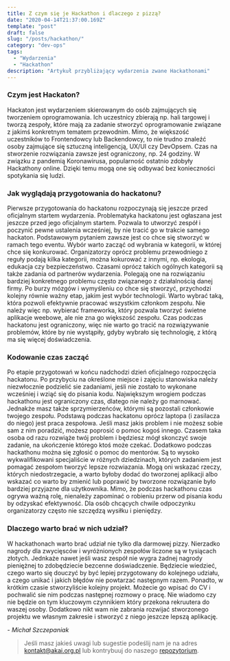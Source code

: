 ```yaml
---
title: Z czym się je Hackathon i dlaczego z pizzą?
date: "2020-04-14T21:37:00.169Z"
template: "post"
draft: false
slug: "/posts/hackathon/"
category: "dev-ops"
tags:
  - "Wydarzenia"
  - "Hackathon"
description: "Artykuł przybliżający wydarzenia zwane Hackathonami"
---
```


### Czym jest Hackaton?
Hackaton jest wydarzeniem skierowanym do osób zajmujących się tworzeniem oprogramowania. Ich uczestnicy zbierają np. hali targowej i  tworzą zespoły, które mają za zadanie stworzyć oprogramowanie związane z jakimś konkretnym tematem przewodnim. Mimo, że większość uczestników to Frontendowcy lub Backendowcy, to nie trudno znaleźć osoby zajmujące się sztuczną inteligencją, UX/UI czy DevOpsem. Czas na stworzenie rozwiązania zawsze jest ograniczony, np. 24 godziny. W związku z pandemią Koronawirusa, popularność ostatnio zdobyły Hackathony online. Dzięki temu mogą one się odbywać bez konieczności spotykania się ludzi.


### Jak wyglądają przygotowania do hackatonu?
Pierwsze przygotowania do hackatonu rozpoczynają się jeszcze przed oficjalnym startem wydarzenia. Problematyka hackatonu jest ogłaszana jest jeszcze przed jego oficjalnym startem. Pozwala to utworzyć zespół i poczynić pewne ustalenia wcześniej, by nie tracić go w trakcie samego hackaton. Podstawowym pytaniem zawsze jest co chce się stworzyć w ramach tego eventu. Wybór warto zacząć od wybrania w kategorii, w której chce się konkurować. Organizatorzy oprócz problemu przewodniego z reguły podają kilka kategorii, można kokurować z innymi, np. ekologia, edukacja czy bezpieczeństwo. Czasami oprócz takich ogólnych kategorii są także zadania od partnerów wydarzenia. Polegają one na rozwiązaniu bardziej konkretnego problemu często związanego z działalnością danej firmy. Po burzy mózgów i wymyśleniu co chce się stworzyć, przychodzi kolejny równie ważny etap, jakim jest wybór technologii. Warto wybrać taką, która pozwoli efektywnie pracować wszystkim członkom zespołu. Nie należy więc np. wybierać frameworka, który pozwala tworzyć świetne aplikacje weebowe, ale nie zna go większość zespołu. Czas podczas hackatonu jest ograniczony, więc nie warto go tracić na rozwiązywanie problemów, które by nie wystąpiły, gdyby wybrało się technologię, z którą ma się więcej doświadczenia.

### Kodowanie czas zacząć
Po etapie przygotowań w końcu nadchodzi dzień oficjalnego rozpoczęcia hackatonu. Po przybyciu na określone miejsce i zajęciu stanowiska należy niezwłocznie podzielić sie zadaniami, jeśli nie zostało to wykonane wcześniej i wziąć się do pisania kodu. Największym wrogiem podczas hackathonu jest ograniczony czas, dlatego nie należy go marnować. Jednakże masz także sprzymierzeńców, którymi są pozostali członkowie twojego zespołu. Podstawą podczas hackatonu oprócz laptopa (i zasilacza do niego) jest praca zespołowa. Jeśli masz jakis problem i nie możesz sobie sam z nim poradzić, możesz poprosić o pomoc kogoś innego. Czasem taka osoba od razu rozwiąże twój problem i będziesz mógł skonczyć swoje zadanie, na ukończenie którego ktoś może czekać. Dodatkowo podczas hackathonu można się zgłosić o pomoc do mentorów. Są to wysoko wykwalifikowani specjaliście w różnych dziedzinach, których zadaniem jest pomagać zespołom tworzyć lepsze rozwiazania. Mogą oni wskazać rzeczy, których niedostrzegacie, a warto byłoby dodać do tworzonej aplikacji albo wskazać co warto by zmienić lub poprawić by tworzone rozwiązanie było bardziej przyjazne dla użytkownika. Mimo, że podczas hackathonu czas ogrywa ważną rolę, nienależy zapominać o robieniu przerw od pisania kodu by odzyskać efektywność. Dla osób chcących chwile odpoczynku organizatorzy często nie szczędzą wysiłku i pieniędzy.



### Dlaczego warto brać w nich udział?
W hackathonach warto brać udział nie tylko dla darmowej pizzy. Nierzadko nagrody dla zwycięsców i wyróżnionych zespołów liczone są w tysiącach złotych. Jednkaże nawet jeśli wasz zespół nie wygra żadnej nagrody pieniężnej to zdobędziecie bezcenne doświadczenie. Będziecie wiedzieć, czego warto się douczyć by być lepiej przygotowany do kolejnego udziału, a czego unikać i jakich błędów nie powtarzać następnym razem. Ponadto, w krótkim czasie stworzyliście kolejny projekt. Możecie go wpisać do CV i pochwalić sie nim podczas następnej rozmowy o pracę. Nie wiadomo czy nie będzie on tym kluczowym czynnikiem który przekona rekruutera do waszej osoby. Dodatkowo nikt wam nie zabrania rozwijać stworzonego projektu we własnym zakresie i stworzyć z niego jeszcze lepszą aplikację.


*- Michał Szczepaniak*

> Jeśli masz jakieś uwagi lub sugestie podeślij nam je na adres [kontakt@akai.org.pl](mailto:kontakt@akai.org.pl) lub kontrybuuj do naszego [repozytorium](https://github.com/akai-org/blog).
